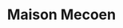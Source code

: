 ---
title: "Maison Mecoen"
url: /moissac/maison-mecoen-boulevard-camille-delthil/
shop: boulangerie
---